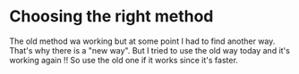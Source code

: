 # Choosing the right method
The old method wa working but at some point I had to find another way. That's why there is a "new way". But I tried to use the old way today and it's working again !! So use the old one if it works since it's faster.

